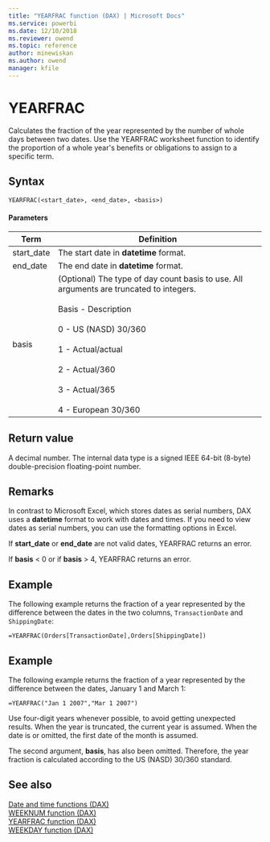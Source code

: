 ```yaml
---
title: "YEARFRAC function (DAX) | Microsoft Docs"
ms.service: powerbi 
ms.date: 12/10/2018
ms.reviewer: owend
ms.topic: reference
author: minewiskan
ms.author: owend
manager: kfile
---
```

# YEARFRAC
Calculates the fraction of the year represented by the number of whole days between two dates. Use the YEARFRAC worksheet function to identify the proportion of a whole year's benefits or obligations to assign to a specific term.  
  
## Syntax  
  
```dax
YEARFRAC(<start_date>, <end_date>, <basis>)  
```
  
#### Parameters  
  
|Term|Definition|  
|--------|--------------|  
|start_date|The start date in **datetime** format.|  
|end_date|The end date in **datetime** format.|  
|basis|(Optional) The type of day count basis to use. All arguments are truncated to integers.<br /><br />Basis - Description<br /><br />0 - US (NASD) 30/360<br /><br />1 -  Actual/actual<br /><br />2 - Actual/360<br /><br />3 -   Actual/365<br /><br />4 - European 30/360|  
  
## Return value  
A decimal number. The internal data type is a signed IEEE 64-bit (8-byte) double-precision floating-point number.  
  
## Remarks  
In contrast to Microsoft Excel, which stores dates as serial numbers, DAX uses a **datetime** format to work with dates and times. If you need to view dates as serial numbers, you can use the formatting options in Excel.  
  
If **start_date** or **end_date** are not valid dates, YEARFRAC returns an error.  
  
If **basis** &lt; 0 or if **basis** &gt; 4, YEARFRAC returns an error.  
  
## Example  
The following example returns the fraction of a year represented by the difference between the dates in the two columns, `TransactionDate` and `ShippingDate`:  
  
```dax
=YEARFRAC(Orders[TransactionDate],Orders[ShippingDate])  
```
  
## Example  
The following example returns the fraction of a year represented by the difference between the dates, January 1 and March 1:  
  
```dax
=YEARFRAC("Jan 1 2007","Mar 1 2007")  
```

Use four-digit years whenever possible, to avoid getting unexpected results. When the year is truncated, the current year is assumed. When the date is or omitted, the first date of the month is assumed.  
  
The second argument, **basis**, has also been omitted. Therefore, the year fraction is calculated according to the US (NASD) 30/360 standard.  
  
## See also  
[Date and time functions &#40;DAX&#41;](date-and-time-functions-dax.md)  
[WEEKNUM function &#40;DAX&#41;](weeknum-function-dax.md)  
[YEARFRAC function &#40;DAX&#41;](yearfrac-function-dax.md)  
[WEEKDAY function &#40;DAX&#41;](weekday-function-dax.md)  
  
